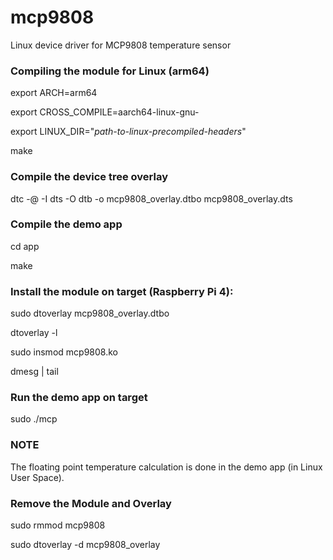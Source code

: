 # mcp9808
Linux device driver for MCP9808 temperature sensor

### Compiling the module for Linux (arm64)
export ARCH=arm64

export CROSS_COMPILE=aarch64-linux-gnu-

export LINUX_DIR="*path-to-linux-precompiled-headers*"

make

### Compile the device tree overlay
dtc -@ -I dts -O dtb -o mcp9808_overlay.dtbo mcp9808_overlay.dts

### Compile the demo app
cd app

make

### Install the module on target (Raspberry Pi 4):
sudo dtoverlay mcp9808_overlay.dtbo

dtoverlay -l

sudo insmod mcp9808.ko

dmesg | tail

### Run the demo app on target
sudo ./mcp

### NOTE
The floating point temperature calculation is done in the demo app (in Linux User Space).

### Remove the Module and Overlay
sudo rmmod mcp9808

sudo dtoverlay -d mcp9808_overlay
